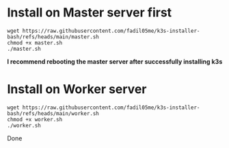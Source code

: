 # Install on Master server first

```
wget https://raw.githubusercontent.com/fadil05me/k3s-installer-bash/refs/heads/main/master.sh 
chmod +x master.sh
./master.sh
```

**I recommend rebooting the master server after successfully installing k3s**

# Install on Worker server

```
wget https://raw.githubusercontent.com/fadil05me/k3s-installer-bash/refs/heads/main/worker.sh
chmod +x worker.sh
./worker.sh
```

Done
